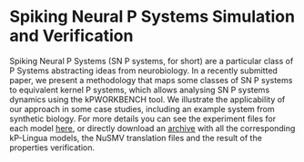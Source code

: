# Spiking Neural P Systems Simulation and Verification

Spiking Neural P Systems (SN P systems, for short) are a particular class of P Systems abstracting ideas from neurobiology. In a recently submitted paper, we present a methodology that maps some classes of SN P systems to equivalent kernel P systems, which allows analysing SN P systems dynamics using the kPWORKBENCH tool. We illustrate the applicability of our approach in some case studies, including an example system from synthetic biology. For more details you can see the experiment files for each model [here](https://github.com/Kernel-P-Systems/kPWorkbench/tree/master/resources/ICMC2020/Experiments), or directly download an [archive](https://github.com/Kernel-P-Systems/kPWorkbench/raw/master/resources/ICMC2020/ICMC_2020.zip)  with all the corresponding kP-Lingua models, the NuSMV translation files and the result of the properties verification.

